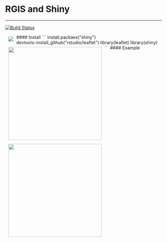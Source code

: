 # RGIS and Shiny 

<hr>

[![Build Status](https://travis-ci.org/benpickles/peity.svg?branch=master)](http://leafletjs.com/)

<a href="http://leafletjs.com/"><img src="http://leafletjs.com/docs/images/logo.png" align="left" hspace="10" vspace="6" hight="100"></a>
<p>
#### Install 
```
install.packaes("shiny")
devtools::install_github("rstudio/leaflet")
library(leaflet)
library(shiny)
```
#### Example 
<img src="https://raw.githubusercontent.com/rippleblue/RGIS/master/RGIS.jpg" align="left" hspace="10" vspace="6" height="300">
<img src="https://raw.githubusercontent.com/rippleblue/RGIS/master/Shiny.jpg" align="left" hspace="10" vspace="6" height="300">



